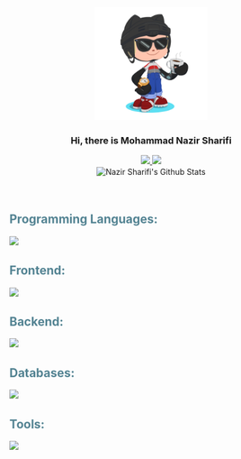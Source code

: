<div id="header" align="center">
  <img src="https://raw.githubusercontent.com/AhmedFathyDev/AhmedFathyDev/main/GitHub.png" alt="GitHub Octocat Drinking a Cup of Coffee" height="200">
  <div align=center>
    <h3>Hi, there is Mohammad Nazir Sharifi</h3>
  </div>
  <div id="badges">
    <a href="https://www.linkedin.com/in/nazir-sharifi-783ba0197/" target="_blank">
      <img src="https://skillicons.dev/icons?i=linkedin" />
    </a>
    <a href="https://www.instagram.com/mn_sharifi20/" target="_blank">
      <img src="https://skillicons.dev/icons?i=instagram" />
    </a>
  </div>
</div>
<div align="center">
  <img align="center" src="https://github-readme-stats.vercel.app/api?username=nazir20&include_all_commits=true&count_private=true&show_icons=true&line_height=20&title_color=7A7ADB&icon_color=2234AE&text_color=D3D3D3&bg_color=0,000000,130F40" alt="Nazir Sharifi's Github Stats">
</div>
<br>
<br>
<h2 style="color:#538392;">Programming Languages:</h2>
<a href="https://skillicons.dev">
    <img src="https://skillicons.dev/icons?i=c,js,python,php" />
</a>
<h2 style="color:#538392;">Frontend:</h4>
<a href="https://skillicons.dev">
    <img src="https://skillicons.dev/icons?i=html,css,sass,bootstrap,js,jquery,react" />
</a>
<h2 style="color:#538392;">Backend:</h4>
<a href="https://skillicons.dev">
    <img src="https://skillicons.dev/icons?i=nodejs,symfony,flask" />
</a>
<h2 style="color:#538392;">Databases:</h4>
<a href="https://skillicons.dev">
    <img src="https://skillicons.dev/icons?i=mysql,mongodb" />
</a>
<h2 style="color:#538392;">Tools:</h4>
<a href="https://skillicons.dev">
    <img src="https://skillicons.dev/icons?i=git,postman,gitlab,github,arduino,wordpress" />
</a>

